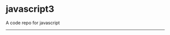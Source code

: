 # javascript3
A code repo for javascript


---

<!-- ## Projects for practice -->

<!-- All projects are available here in a special sandbox. All future projects will also be added on the same link.
[Javascript Projects](https://stackblitz.com/edit/dom-project-chaiaurcode?file=index.html) -->
